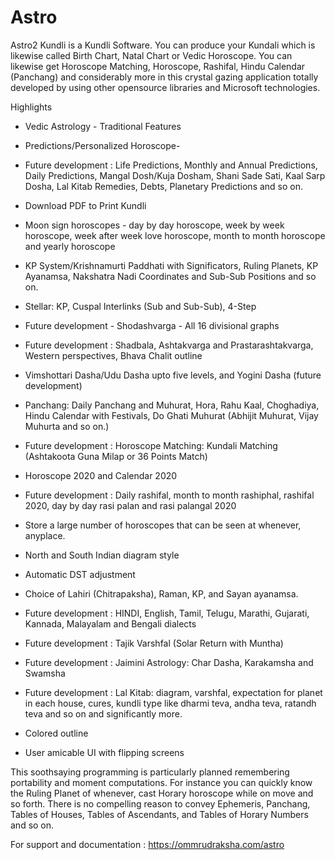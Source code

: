 # Astro

Astro2 Kundli is a Kundli Software. You can produce your Kundali which is likewise called Birth Chart, Natal Chart or Vedic Horoscope. You can likewise get Horoscope Matching, Horoscope, Rashifal, Hindu Calendar (Panchang) and considerably more in this crystal gazing application totally developed by using other opensource libraries and Microsoft technologies. 

Highlights 

* Vedic Astrology - Traditional Features 

* Predictions/Personalized Horoscope-
* Future development : Life Predictions, Monthly and Annual Predictions, Daily Predictions, Mangal Dosh/Kuja Dosham, Shani Sade Sati, Kaal Sarp Dosha, Lal Kitab Remedies, Debts, Planetary Predictions and so on. 

* Download PDF to Print Kundli 

* Moon sign horoscopes - day by day horoscope, week by week horoscope, week after week love horoscope, month to month horoscope and yearly horoscope 

* KP System/Krishnamurti Paddhati with Significators, Ruling Planets, KP Ayanamsa, Nakshatra Nadi Coordinates and Sub-Sub Positions and so on. 

* Stellar: KP, Cuspal Interlinks (Sub and Sub-Sub), 4-Step 

* Future development - Shodashvarga - All 16 divisional graphs 

* Future development : Shadbala, Ashtakvarga and Prastarashtakvarga, Western perspectives, Bhava Chalit outline 

* Vimshottari Dasha/Udu Dasha upto five levels, and Yogini Dasha (future development)

* Panchang: Daily Panchang and Muhurat, Hora, Rahu Kaal, Choghadiya, Hindu Calendar with Festivals, Do Ghati Muhurat (Abhijit Muhurat, Vijay Muhurta and so on.) 

* Future development : Horoscope Matching: Kundali Matching (Ashtakoota Guna Milap or 36 Points Match) 

* Horoscope 2020 and Calendar 2020 

* Future development : Daily rashifal, month to month rashiphal, rashifal 2020, day by day rasi palan and rasi palangal 2020 

* Store a large number of horoscopes that can be seen at whenever, anyplace. 

* North and South Indian diagram style 

* Automatic DST adjustment 

* Choice of Lahiri (Chitrapaksha), Raman, KP, and Sayan ayanamsa. 

* Future development : HINDI, English, Tamil, Telugu, Marathi, Gujarati, Kannada, Malayalam and Bengali dialects 

* Future development : Tajik Varshfal (Solar Return with Muntha) 

* Future development : Jaimini Astrology: Char Dasha, Karakamsha and Swamsha 

* Future development : Lal Kitab: diagram, varshfal, expectation for planet in each house, cures, kundli type like dharmi teva, andha teva, ratandh teva and so on and significantly more. 

* Colored outline 

* User amicable UI with flipping screens 

This soothsaying programming is particularly planned remembering portability and moment computations. For instance you can quickly know the Ruling Planet of whenever, cast Horary horoscope while on move and so forth. There is no compelling reason to convey Ephemeris, Panchang, Tables of Houses, Tables of Ascendants, and Tables of Horary Numbers and so on.

For support and documentation : https://ommrudraksha.com/astro
